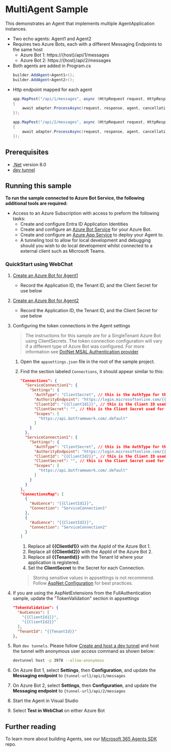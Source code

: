 ﻿# MultiAgent Sample

This demonstrates an Agent that implements multiple AgentApplication instances.

- Two echo agents:  Agent1 and Agent2
- Requires two Azure Bots, each with a different Messaging Endpoints to the same host
  - Azure Bot 1: https://{host}/api/1/messages
  - Azure Bot 2: https://{host}/api/2/messages
- Both agents are added in Program.cs
  ```csharp
  builder.AddAgent<Agent1>();
  builder.AddAgent<Agent2>();
  ``` 
- Http endpoint mapped for each agent
  ```csharp
  app.MapPost("/api/1/messages", async (HttpRequest request, HttpResponse response, IAgentHttpAdapter adapter, Agent1 agent, CancellationToken cancellationToken) =>
  {
      await adapter.ProcessAsync(request, response, agent, cancellationToken);
  });

  app.MapPost("/api/2/messages", async (HttpRequest request, HttpResponse response, IAgentHttpAdapter adapter, Agent2 agent, CancellationToken cancellationToken) =>
  {
      await adapter.ProcessAsync(request, response, agent, cancellationToken);
  });
  ``` 

## Prerequisites

- [.Net](https://dotnet.microsoft.com/en-us/download/dotnet/8.0) version 8.0
- [dev tunnel](https://learn.microsoft.com/en-us/azure/developer/dev-tunnels/get-started?tabs=windows)

## Running this sample

**To run the sample connected to Azure Bot Service, the following additional tools are required:**

- Access to an Azure Subscription with access to preform the following tasks:
    - Create and configure Entra ID Application Identities
    - Create and configure an [Azure Bot Service](https://aka.ms/AgentsSDK-CreateBot) for your Azure Bot.
    - Create and configure an [Azure App Service](https://learn.microsoft.com/azure/app-service/) to deploy your Agent to.
    - A tunneling tool to allow for local development and debugging should you wish to do local development whilst connected to a external client such as Microsoft Teams.

### QuickStart using WebChat

1. [Create an Azure Bot for Agent1](https://aka.ms/AgentsSDK-CreateBot)
   - Record the Application ID, the Tenant ID, and the Client Secret for use below

1. [Create an Azure Bot for Agent2](https://aka.ms/AgentsSDK-CreateBot)
   - Record the Application ID, the Tenant ID, and the Client Secret for use below

1. Configuring the token connections in the Agent settings
   > The instructions for this sample are for a SingleTenant Azure Bot using ClientSecrets.  The token connection configuration will vary if a different type of Azure Bot was configured.  For more information see [DotNet MSAL Authentication provider](https://aka.ms/AgentsSDK-DotNetMSALAuth)

   1. Open the `appsettings.json` file in the root of the sample project.

   1. Find the section labeled `Connections`,  it should appear similar to this:

      ```json
      "Connections": {
        "ServiceConnection1": {
          "Settings": {
            "AuthType": "ClientSecret", // this is the AuthType for the connection, valid values can be found in Microsoft.Agents.Authentication.Msal.Model.AuthTypes.  The default is ClientSecret.
            "AuthorityEndpoint": "https://login.microsoftonline.com/{{TenantId}}",
            "ClientId": "{{ClientId1}}", // this is the Client ID used for the connection.
            "ClientSecret": "", // this is the Client Secret used for the connection.
            "Scopes": [
              "https://api.botframework.com/.default"
            ]
          }
        },
        "ServiceConnection1": {
          "Settings": {
            "AuthType": "ClientSecret", // this is the AuthType for the connection, valid values can be found in Microsoft.Agents.Authentication.Msal.Model.AuthTypes.  The default is ClientSecret.
            "AuthorityEndpoint": "https://login.microsoftonline.com/{{TenantId}}",
            "ClientId": "{{ClientId2}}", // this is the Client ID used for the connection.
            "ClientSecret": "", // this is the Client Secret used for the connection.
            "Scopes": [
              "https://api.botframework.com/.default"
            ]
          }
        }
      },
      "ConnectionsMap": [
        {
          "Audience": "{{ClientId1}}",
          "Connection": "ServiceConnection1"
        },
        {
          "Audience": "{{ClientId2}}",
          "Connection": "ServiceConnection2"
        }
      ] 
      ```

      1. Replace all **{{ClientId1}}** with the AppId of the Azure Bot 1.
      1. Replace all **{{ClientId2}}** with the AppId of the Azure Bot 2.
      1. Replace all **{{TenantId}}** with the Tenant Id where your application is registered.
      1. Set the **ClientSecret** to the Secret for each Connection.
      
      > Storing sensitive values in appsettings is not recommend.  Follow [AspNet Configuration](https://learn.microsoft.com/en-us/aspnet/core/fundamentals/configuration/?view=aspnetcore-9.0) for best practices.

1. If you are using the AspNetExtensions from the FullAuthentication sample, update the "TokenValidation" section in appsettings
   ```json
   "TokenValidation": {
     "Audiences": [
       "{{ClientId1}}",
       "{{ClientId2}}"
     ],
     "TenantId": "{{TenantId}}"
   },
   ``` 

1. Run `dev tunnels`. Please follow [Create and host a dev tunnel](https://learn.microsoft.com/en-us/azure/developer/dev-tunnels/get-started?tabs=windows) and host the tunnel with anonymous user access command as shown below:

   ```bash
   devtunnel host -p 3978 --allow-anonymous
   ```

1. On Azure Bot 1, select **Settings**, then **Configuration**, and update the **Messaging endpoint** to `{tunnel-url}/api/1/messages`

1. On Azure Bot 2, select **Settings**, then **Configuration**, and update the **Messaging endpoint** to `{tunnel-url}/api/2/messages`

1. Start the Agent in Visual Studio

1. Select **Test in WebChat** on either Azure Bot


## Further reading
To learn more about building Agents, see our [Microsoft 365 Agents SDK](https://github.com/microsoft/agents) repo.